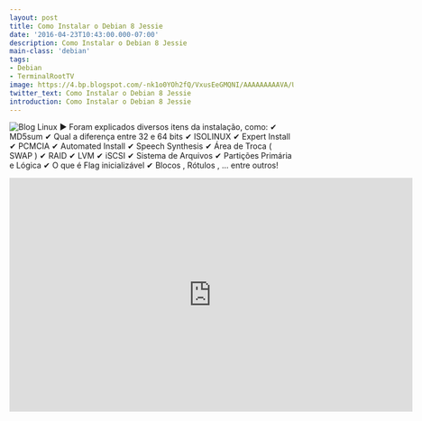 ```yaml
---
layout: post
title: Como Instalar o Debian 8 Jessie
date: '2016-04-23T10:43:00.000-07:00'
description: Como Instalar o Debian 8 Jessie
main-class: 'debian'
tags:
- Debian
- TerminalRootTV
image: https://4.bp.blogspot.com/-nk1o0YOh2fQ/VxusEeGMQNI/AAAAAAAAAVA/URrfiJqAdQ4yrNHrDJxqYQscg8qd9satwCLcB/s72-c/obtendo-e-instalando-debian-8-jessie.jpg
twitter_text: Como Instalar o Debian 8 Jessie
introduction: Como Instalar o Debian 8 Jessie
---
```

![Blog Linux](https://4.bp.blogspot.com/-nk1o0YOh2fQ/VxusEeGMQNI/AAAAAAAAAVA/URrfiJqAdQ4yrNHrDJxqYQscg8qd9satwCLcB/s640/obtendo-e-instalando-debian-8-jessie.jpg "Blog Linux")
▶ Foram explicados diversos itens da instalação, como:
✔ MD5sum
✔ Qual a diferença entre 32 e 64 bits
✔ ISOLINUX
✔ Expert Install
✔ PCMCIA
✔ Automated Install
✔ Speech Synthesis
✔ Área de Troca ( SWAP )
✔ RAID
✔ LVM
✔ iSCSI
✔ Sistema de Arquivos
✔ Partições Primária e Lógica
✔ O que é Flag inicializável
✔ Blocos , Rótulos , ... entre outros!
<iframe width="715" height="415" src="https://www.youtube.com/embed/mwS6HwQbxVA" frameborder="0" allowfullscreen><iframe>
